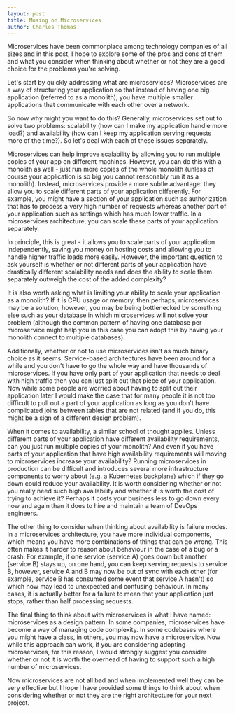 ```yaml
---
layout: post
title: Musing on Microservices
author: Charles Thomas
---
```


Microservices have been commonplace among technology companies of all sizes and in this post, I hope to explore some of the pros and cons of them and what you consider when thinking about whether or not they are a good choice for the problems you're solving.

Let's start by quickly addressing what are microservices? Microservices are a way of structuring your application so that instead of having one big application (referred to as a monolith), you have multiple smaller applications that communicate with each other over a network.

So now why might you want to do this? Generally, microservices set out to solve two problems: scalability (how can I make my application handle more load?) and availability (how can I keep my application serving requests more of the time?). So let's deal with each of these issues separately.

Microservices can help improve scalability by allowing you to run multiple copies of your app on different machines. However, you can do this with a monolith as well - just run more copies of the whole monolith (unless of course your application is so big you cannot reasonably run it as a monolith). Instead, microservices provide a more subtle advantage: they allow you to scale different parts of your application differently. For example, you might have a section of your application such as authorization that has to process a very high number of requests whereas another part of your application such as settings which has much lower traffic. In a microservices architecture, you can scale these parts of your application separately.

In principle, this is great - it allows you to scale parts of your application independently, saving you money on hosting costs and allowing you to handle higher traffic loads more easily. However, the important question to ask yourself is whether or not different parts of your application have drastically different scalability needs and does the ability to scale them separately outweigh the cost of the added complexity?

It is also worth asking what is limiting your ability to scale your application as a monolith? If it is CPU usage or memory, then perhaps, microservices may be a solution, however, you may be being bottlenecked by something else such as your database in which microservices will not solve your problem (although the common pattern of having one database per microservice might help you in this case you can adopt this by having your monolith connect to multiple databases).

Additionally, whether or not to use microservices isn't as much binary choice as it seems. Service-based architectures have been around for a while and you don't have to go the whole way and have thousands of microservices. If you have only part of your application that needs to deal with high traffic then you can just split out that piece of your application. Now while some people are worried about having to split out their application later I would make the case that for many people it is not too difficult to pull out a part of your application as long as you don't have complicated joins between tables that are not related (and if you do, this might be a sign of a different design problem).

When it comes to availability, a similar school of thought applies. Unless different parts of your application have different availability requirements, can you just run multiple copies of your monolith? And even if you have parts of your application that have high availability requirements will moving to microservices increase your availability? Running microservices in production can be difficult and introduces several more infrastructure components to worry about (e.g. a Kubernetes backplane) which if they go down could reduce your availability. It is worth considering whether or not you really need such high availability and whether it is worth the cost of trying to achieve it? Perhaps it costs your business less to go down every now and again than it does to hire and maintain a team of DevOps engineers.

The other thing to consider when thinking about availability is failure modes. In a microservices architecture, you have more individual components, which means you have more combinations of things that can go wrong. This often makes it harder to reason about behaviour in the case of a bug or a crash. For example, if one service (service A) goes down but another (service B) stays up, on one hand, you can keep serving requests to service B, however, service A and B may now be out of sync with each other (for example, service B has consumed some event that service A hasn't) so which now may lead to unexpected and confusing behaviour. In many cases, it is actually better for a failure to mean that your application just stops, rather than half processing requests.

The final thing to think about with microservices is what I have named: microservices as a design pattern. In some companies, microservices have become a way of managing code complexity. In some codebases where you might have a class, in others, you may now have a microservice. Now while this approach can work, if you are considering adopting microservices, for this reason, I would strongly suggest you consider whether or not it is worth the overhead of having to support such a high number of microservices.

Now microservices are not all bad and when implemented well they can be very effective but I hope I have provided some things to think about when considering whether or not they are the right architecture for your next project.
